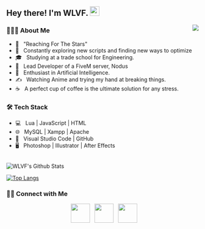 <h2> Hey there! I'm WLVF. <img src="https://github.com/souvikguria98/souvikguria98/blob/master/Hi.gif" width="25"></h2>
<a href="https://discord.com/users/785699347223412768">
  <img src="https://lanyard-profile-readme.vercel.app/api/409126512701210634?hideTimestamp=true&idleMessage=Not%20listening%20to%20anything%20at%20the%20moment..." align="right" />
</a>

<h3> 👨🏻‍💻 About Me </h3>

- 🔭 &nbsp; "Reaching For The Stars"
- 🤔 &nbsp; Constantly exploring new scripts and finding new ways to optimize
- 🎓 &nbsp; Studying at a trade school for Engineering.
- 💼 &nbsp; Lead Developer of a FiveM server, Nodus
- 🌱 &nbsp; Enthusiast in Artificial Intelligence.
- ✍️ &nbsp; Watching Anime and trying my hand at breaking things.
- ☕ &nbsp; A perfect cup of coffee is the ultimate solution for any stress.

<h3>🛠 Tech Stack</h3>

- 💻 &nbsp; Lua | JavaScript | HTML
- 🌐 &nbsp; MySQL | Xampp | Apache
- 🔧 &nbsp; Visual Studio Code | GitHub
- 🖥 &nbsp; Photoshop | Illustrator | After Effects

<br>

<img align="center" src="https://github-readme-stats.vercel.app/api?username=WLVF&include_all_commits=true&count_private=true&show_icons=true&line_height=20&title_color=7A7ADB&icon_color=2234AE&text_color=D3D3D3&bg_color=0,000000,130F40" alt="WLVF's Github Stats">

</br>

[![Top Langs](https://github-readme-stats.vercel.app/api/top-langs/?username=WLVF&layout=compact&text_color=daf7dc&bg_color=151515)](https://github.com/WLVF/github-readme-stats)


<h3> 🤝🏻 Connect with Me </h3>

<p align="center">
&nbsp; <a href="https://twitter.com/TheWLVF" target="_blank" rel="noopener noreferrer"><img src="https://img.icons8.com/plasticine/100/000000/twitter.png" width="50" /></a>  
&nbsp; <a href="https://www.instagram.com/thewlvf/" target="_blank" rel="noopener noreferrer"><img src="https://img.icons8.com/plasticine/100/000000/instagram-new.png" width="50" /></a>  
&nbsp; <a href="mailto:officialwlvf@outlook.com" target="_blank" rel="noopener noreferrer"><img src="https://img.icons8.com/plasticine/100/000000/gmail.png"  width="50" /></a>
</p>
